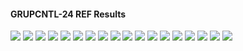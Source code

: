 #### GRUPCNTL-24 REF Results

![](REF/GRUPCNTL-24-Field_Production_Comparison_Plot.png)
![](REF/GRUPCNTL-24-Field_Sales_Gas_Production_Comparison_Plot.png)
![](REF/GRUPCNTL-24-Group_INJE_Gas_Injection_Comparison_Plot.png)
![](REF/GRUPCNTL-24-Group_PROD_Production_Comparison_Plot.png)
![](REF/GRUPCNTL-24-Well_INJ1_Gas_Injection_Comparison_Plot.png)
![](REF/GRUPCNTL-24-Well_INJ2_Gas_Injection_Comparison_Plot.png)
![](REF/GRUPCNTL-24-Well_PROD1_Pressure_Comparison_Plot.png)
![](REF/GRUPCNTL-24-Well_PROD1_Production_and_Mode_of_Control_Plot.png)
![](REF/GRUPCNTL-24-Well_PROD1_Production_Performance.png)
![](REF/GRUPCNTL-24-Well_PROD2_Pressure_Comparison_Plot.png)
![](REF/GRUPCNTL-24-Well_PROD2_Production_and_Mode_of_Control_Plot.png)
![](REF/GRUPCNTL-24-Well_PROD2_Production_Performance.png)
![](REF/GRUPCNTL-24-Well_PROD3_Pressure_Comparison_Plot.png)
![](REF/GRUPCNTL-24-Well_PROD3_Production_and_Mode_of_Control_Plot.png)
![](REF/GRUPCNTL-24-Well_PROD3_Production_Performance.png)
![](REF/GRUPCNTL-24-Well_PROD4_Pressure_Comparison_Plot.png)
![](REF/GRUPCNTL-24-Well_PROD4_Production_and_Mode_of_Control_Plot.png)
![](REF/GRUPCNTL-24-Well_PROD4_Production_Performance.png)
